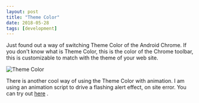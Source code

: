 ```yaml
---
layout: post
title: "Theme Color"
date: 2018-05-28
tags: [development]
---
```


Just found out a way of switching Theme Color of the Android Chrome. If you don't know what is Theme Color, this is the color of the Chrome toolbar, this is customizable to match with the theme of your web site.

![Theme Color](https://developers.google.com/web/updates/images/2014/11/theme-color-ss.png)

There is another cool way of using the Theme Color with animation. I am using an animation script to drive a flashing alert effect, on site error. You can try out [here](/no-such-page.html) .

